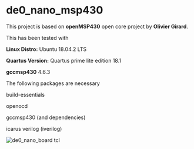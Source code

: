# de0_nano_msp430
This project is based on **openMSP430** open core project by **Olivier Girard**.

This has been tested with

**Linux Distro:** Ubuntu 18.04.2 LTS

**Quartus Version:** Quartus prime lite edition 18.1

**gccmsp430** 4.6.3

The following packages are necessary

build-essentials

openocd

gccmsp430 (and dependencies)

icarus verilog (iverilog)

![de0_nano_board](/home/hiram/git/de0_nano_msp430/de0_nano_board.png)
tcl

